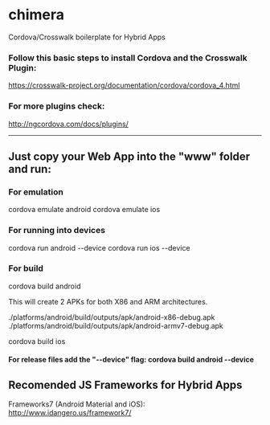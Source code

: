 # chimera
Cordova/Crosswalk boilerplate for Hybrid Apps

### Follow this basic steps to install Cordova and the Crosswalk Plugin: 
https://crosswalk-project.org/documentation/cordova/cordova_4.html

### For more plugins check: 
http://ngcordova.com/docs/plugins/


---

## Just copy your Web App into the "www" folder and run:

### For emulation

cordova emulate android
cordova emulate ios

### For running into devices

cordova run android --device
cordova run ios --device

### For build 

cordova build android 

This will create 2 APKs for both X86 and ARM architectures.

./platforms/android/build/outputs/apk/android-x86-debug.apk
./platforms/android/build/outputs/apk/android-armv7-debug.apk

cordova build ios

#### For release files add the "--device" flag: cordova build android --device

## Recomended JS Frameworks for Hybrid Apps

Frameworks7 (Android Material and iOS): http://www.idangero.us/framework7/
